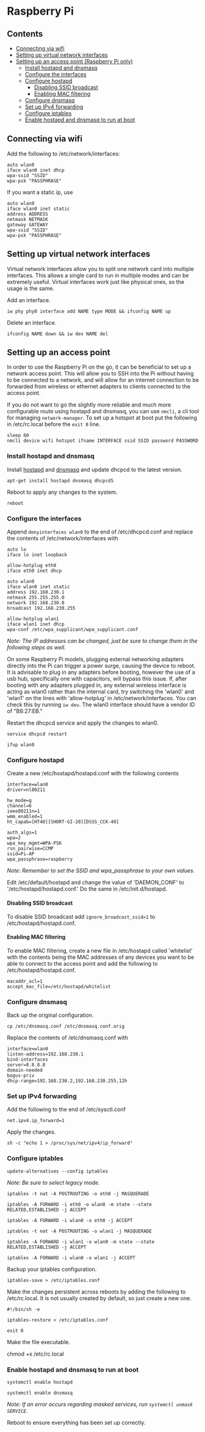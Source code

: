 # Raspberry Pi

## Contents

- [Connecting via wifi](#connecting-via-wifi)
- [Setting up virtual network interfaces](#setting-up-virtual-network-interfaces)
- [Setting up an access point (Raspberry Pi only)](#setting-up-an-access-point-raspberry-pi-only)
  - [Install hostapd and dnsmasq](#install-hostapd-and-dnsmasq)
  - [Configure the interfaces](#configure-the-interfaces)
  - [Configure hostapd](#configure-hostapd)
    - [Disabling SSID broadcast](#disabling-ssid-broadcast)
    - [Enabling MAC filtering](#enabling-mac-filtering)
  - [Configure dnsmasq](#configure-dnsmasq)
  - [Set up IPv4 forwarding](#set-up-ipv4-forwarding)
  - [Configure iptables](#configure-iptables)
  - [Enable hostapd and dnsmasq to run at boot](#configure-hostapd-and-dnsmasq-to-run-at-boot)

## Connecting via wifi

Add the following to /etc/network/interfaces:

```
auto wlan0
iface wlan0 inet dhcp
wpa-ssid "SSID"
wpa-psk "PASSPHRASE"
```

If you want a static ip, use

```
auto wlan0
iface wlan0 inet static
address ADDRESS
netmask NETMASK
gateway GATEWAY
wpa-ssid "SSID"
wpa-psk "PASSPHRASE"
```

## Setting up virtual network interfaces

Virtual network interfaces allow you to split one network card into multiple interfaces. This allows a single card to run in multiple modes and can be extremely useful. Virtual interfaces work just like physical ones, so the usage is the same.

Add an interface.

`iw phy phy0 interface add NAME type MODE && ifconfig NAME up`

Delete an interface.

`ifconfig NAME down && iw dev NAME del`

## Setting up an access point

In order to use the Raspberry Pi on the go, it can be beneficial to set up a network access point. This will allow you to SSH into the Pi without having to be connected to a network, and will allow for an internet connection to be forwarded from wireless or ethernet adapters to clients connected to the access point.

If you do not want to go the slightly more reliable and much more configurable route using hostapd and dnsmasq, you can use `nmcli`, a cli tool for managing `network-manager`. To set up a hotspot at boot put the following in /etc/rc.local before the `exit 0` line.

```
sleep 60
nmcli device wifi hotspot ifname INTERFACE ssid SSID password PASSWORD
```

### Install hostapd and dnsmasq

Install [hostapd](https://en.wikipedia.org/wiki/Hostapd) and [dnsmasq](https://en.wikipedia.org/wiki/Dnsmasq) and update dhcpcd to the latest version.

`apt-get install hostapd dnsmasq dhcpcd5`

Reboot to apply any changes to the system.

`reboot`

### Configure the interfaces

Append `denyinterfaces wlan0` to the end of /etc/dhcpcd.conf and replace the contents of /etc/network/interfaces with

```
auto lo
iface lo inet loopback

allow-hotplug eth0
iface eth0 inet dhcp

auto wlan0
iface wlan0 inet static
address 192.168.230.1
netmask 255.255.255.0
network 192.168.230.0
broadcast 192.168.230.255

allow-hotplug wlan1
iface wlan1 inet dhcp
wpa-conf /etc/wpa_supplicant/wpa_supplicant.conf
```

*Note: The IP addresses can be changed, just be sure to change them in the following steps as well.*

On some Raspberry Pi models, plugging external networking adapters directly into the Pi can trigger a power surge, causing the device to reboot. It is advisable to plug in any adapters before booting, however the use of a usb hub, specifically one with capacitors, will bypass this issue. If, after booting with any adapters plugged in, any external wireless interface is acting as wlan0 rather than the internal card, try switching the 'wlan0' and 'wlan1' on the lines with 'allow-hotplug' in /etc/network/interfaces. You can check this by running `iw dev`. The wlan0 interface should have a vendor ID of "B8:27:EB."

Restart the dhcpcd service and apply the changes to wlan0.

`service dhcpcd restart`

`ifup wlan0`

### Configure hostapd

Create a new /etc/hostapd/hostapd.conf with the following contents

```
interface=wlan0
driver=nl80211

hw_mode=g
channel=6
ieee80211n=1
wmm_enabled=1
ht_capab=[HT40][SHORT-GI-20][DSSS_CCK-40]

auth_algs=1
wpa=2
wpa_key_mgmt=WPA-PSK
rsn_pairwise=CCMP
ssid=Pi-AP
wpa_passphrase=raspberry
```

*Note: Remember to set the SSID and wpa_passphrase to your own values.*

Edit /etc/default/hostapd and change the value of 'DAEMON_CONF' to '/etc/hostapd/hostapd.conf.' Do the same in /etc/init.d/hostapd.

#### Disabling SSID broadcast

To disable SSID broadcast add `ignore_broadcast_ssid=1` to /etc/hostapd/hostapd.conf.

#### Enabling MAC filtering

To enable MAC filtering, create a new file in /etc/hostapd called 'whitelist' with the contents being the MAC addresses of any devices you want to be able to connect to the access point and add the following to /etc/hostapd/hostapd.conf.

```
macaddr_acl=1
accept_mac_file=/etc/hostapd/whitelist
```

### Configure dnsmasq

Back up the original configuration.

`cp /etc/dnsmasq.conf /etc/dnsmasq.conf.orig`

Replace the contents of /etc/dnsmasq.conf with

```
interface=wlan0
listen-address=192.168.230.1
bind-interfaces
server=8.8.8.8
domain-needed
bogus-priv
dhcp-range=192.168.230.2,192.168.230.255,12h
```

### Set up IPv4 forwarding

Add the following to the end of /etc/sysctl.conf

`net.ipv4.ip_forward=1`

Apply the changes.

`sh -c "echo 1 > /proc/sys/net/ipv4/ip_forward"`

### Configure iptables

`update-alternatives --config iptables`

*Note: Be sure to select legacy mode.*

`iptables -t nat -A POSTROUTING -o eth0 -j MASQUERADE`

`iptables -A FORWARD -i eth0 -o wlan0 -m state --state RELATED,ESTABLISHED -j ACCEPT`

`iptables -A FORWARD -i wlan0 -o eth0 -j ACCEPT`

`iptables -t nat -A POSTROUTING -o wlan1 -j MASQUERADE`

`iptables -A FORWARD -i wlan1 -o wlan0 -m state --state RELATED,ESTABLISHED -j ACCEPT`

`iptables -A FORWARD -i wlan0 -o wlan1 -j ACCEPT`

Backup your iptables configuration.

`iptables-save > /etc/iptables.conf`

Make the changes persistent across reboots by adding the following to /etc/rc.local. It is not usually created by default, so just create a new one.

```
#!/bin/sh -e

iptables-restore < /etc/iptables.conf

exit 0
```

Make the file executable.

chmod +x /etc/rc.local

### Enable hostapd and dnsmasq to run at boot

`systemctl enable hostapd`

`systemctl enable dnsmasq`

*Note: If an error occurs regarding masked services, run `systemctl unmask SERVICE`.*

Reboot to ensure everything has been set up correctly.

